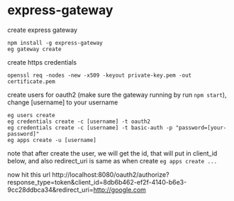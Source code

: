 # express-gateway

create express gateway
```
npm install -g express-gateway
eg gateway create
```

create https credentials
```
openssl req -nodes -new -x509 -keyout private-key.pem -out certificate.pem
```

create users for oauth2 (make sure the gateway running by run `npm start`), change [username] to your username
```
eg users create
eg credentials create -c [username] -t oauth2
eg credentials create -c [username] -t basic-auth -p "password=[your-password]"
eg apps create -u [username]
```

note that after create the user, we will get the id, that will put in client_id below, and also redirect_uri is same as when create `eg apps create ...`

now hit this url http://localhost:8080/oauth2/authorize?response_type=token&client_id=8db6b462-ef2f-4140-b6e3-9cc28ddbca34&redirect_uri=http://google.com
